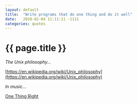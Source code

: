 ```yaml
---
layout: default
title:  "Write programs that do one thing and do it well"
date:   2020-02-04 11:11:11 -1111
categories: quotes
---
```

<h1>{{ page.title }}</h1>

*The Unix philosophy...*

[https://en.wikipedia.org/wiki/Unix_philosophy](https://en.wikipedia.org/wiki/Unix_philosophy)

*In music...*

[One Thing Right](https://www.youtube.com/watch?v=29a6o5vRKVM)